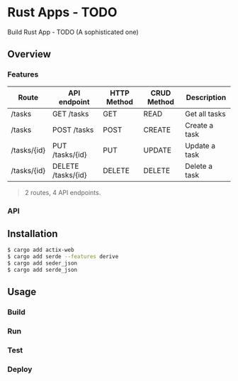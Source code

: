 # Rust Apps - TODO

Build Rust App - TODO (A sophisticated one)

## Overview

### Features

| Route       | API endpoint       | HTTP Method | CRUD Method | Description   |
| ----------- | ------------------ | ----------- | ----------- | ------------- |
| /tasks      | GET /tasks         | GET         | READ        | Get all tasks |
| /tasks      | POST /tasks        | POST        | CREATE      | Create a task |
| /tasks/{id} | PUT /tasks/{id}    | PUT         | UPDATE      | Update a task |
| /tasks/{id} | DELETE /tasks/{id} | DELETE      | DELETE      | Delete a task |

> 2 routes, 4 API endpoints.

### API

## Installation

```sh
$ cargo add actix-web
$ cargo add serde --features derive
$ cargo add seder_json
$ cargo add serde_json
```

## Usage

### Build

### Run

### Test

### Deploy
